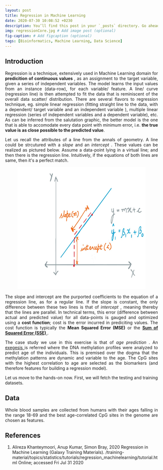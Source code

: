 ```yaml
---
layout: post
title: Regression in Machine Learning
date: 2020-07-30 10:08:52 +0230
description: You’ll find this post in your `_posts` directory. Go ahead and edit it and re-build the site to see your changes. # Add post description (optional)
img: regressionCore.jpg # Add image post (optional)
fig-caption: # Add figcaption (optional)
tags: [Bioinformatics, Machine Learning, Data Science]
---
```


<h2> Introduction </h2>

<p align="justify"> Regression is a technique, extensively used in Machine Learning domain for <b> predicition of continuous values </b>, as an assignment to the target variable, given a series of independent variables. The model learns the input values from an instance (data-row), for each variable/ feature. A line/ curve (regression line) is then attempted to fit the data that is reminiscent of the overall data scatter/ distribution. There are several flavors to regression technique, eg. simple linear regression (fitting straight line to the data, with a dependent/ target variable and an independent variable ), multiple linear regression (series of independent variables and a dependent variable), etc. As can be inferred from the salutation graphic, the better model is the one that is able to accomodate every data point with minimum error, i.e. <b> the true value is as close possible to the predicted value</b>. </p>

<p align="justify"> Let us recall the attributes of a line from the annals of geometry. A line could be strcutured with a <i> slope </i> and an<i> intercept </i>. These values can be realized as pictured below. Assume a data-point lying in a virtual line; and then there is the regression line. Intuitively, if the equations of both lines are same, then it's a perfect match. </p>

<figure>
<p align="center">
<img width="600" height= "400" src="/assets/img/lineEquation.jpg">
</p>
</figure>

<p align="justify"> The slope and intercept are the purported coefficients to the equation of a regression line, as for a regular line. If the slope is constant, the only difference between these two lines is that of <i> intercept </i>, meaning thereby that the lines are parallel. In technical terms, this error (difference between actual and predicted value) for all data-points is gauged and optimized using a <b>cost function</b>; cost is the error incurred in prediciting values. The cost function is typically the <b>Mean Squared Error (MSE)</b> or the <a href = "https://www.wikihow.com/Calculate-the-Sum-of-Squares-for-Error-(SSE)" > <b>Sum of Squared Error (SSE)</b> </a>. </p>


<p align="justify"> The case study we use in this exercise is that of <i> age prediction </i>. An <a href = "https://www.sciencedirect.com/science/article/pii/S1872497317301643?via%3Dihub" > exegesis </a> is referred where the DNA methylation profiles were analyzed to predict age of the individuals. This is premised over the dogma that the methylation patterns are dynamic and variable to the age. The CpG sites with the highest correlation to age are selected as the biomarkers (and therefore features for building a regression model). </p>

Let us move to the hands-on now. First, we will fetch the testing and training datasets.

<h2> Data </h2>

<p align="justify"> Whole blood samples are collected from humans with their ages falling in the range 18-69 and the best age-correlated CpG sites in the genome are chosen as features. </p>

<h2> References </h2>
<ol>
<li> Alireza Khanteymoori, Anup Kumar, Simon Bray, 2020 Regression in Machine Learning (Galaxy Training Materials). /training-material/topics/statistics/tutorials/regression_machinelearning/tutorial.html Online; accessed Fri Jul 31 2020  </li>
</ol>